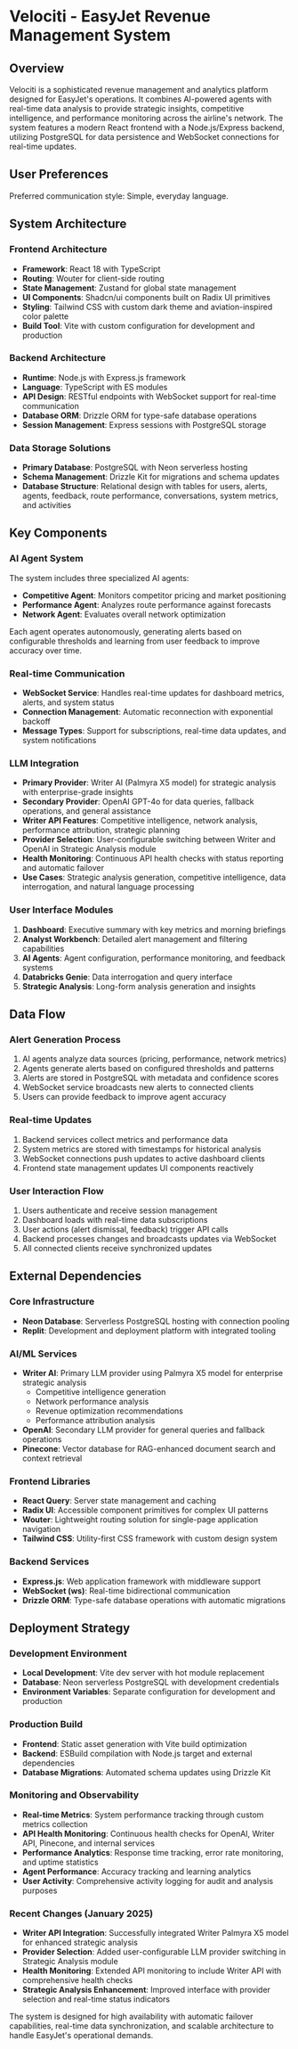 # Velociti - EasyJet Revenue Management System

## Overview

Velociti is a sophisticated revenue management and analytics platform designed for EasyJet's operations. It combines AI-powered agents with real-time data analysis to provide strategic insights, competitive intelligence, and performance monitoring across the airline's network. The system features a modern React frontend with a Node.js/Express backend, utilizing PostgreSQL for data persistence and WebSocket connections for real-time updates.

## User Preferences

Preferred communication style: Simple, everyday language.

## System Architecture

### Frontend Architecture
- **Framework**: React 18 with TypeScript
- **Routing**: Wouter for client-side routing
- **State Management**: Zustand for global state management
- **UI Components**: Shadcn/ui components built on Radix UI primitives
- **Styling**: Tailwind CSS with custom dark theme and aviation-inspired color palette
- **Build Tool**: Vite with custom configuration for development and production

### Backend Architecture
- **Runtime**: Node.js with Express.js framework
- **Language**: TypeScript with ES modules
- **API Design**: RESTful endpoints with WebSocket support for real-time communication
- **Database ORM**: Drizzle ORM for type-safe database operations
- **Session Management**: Express sessions with PostgreSQL storage

### Data Storage Solutions
- **Primary Database**: PostgreSQL with Neon serverless hosting
- **Schema Management**: Drizzle Kit for migrations and schema updates
- **Database Structure**: Relational design with tables for users, alerts, agents, feedback, route performance, conversations, system metrics, and activities

## Key Components

### AI Agent System
The system includes three specialized AI agents:
- **Competitive Agent**: Monitors competitor pricing and market positioning
- **Performance Agent**: Analyzes route performance against forecasts
- **Network Agent**: Evaluates overall network optimization

Each agent operates autonomously, generating alerts based on configurable thresholds and learning from user feedback to improve accuracy over time.

### Real-time Communication
- **WebSocket Service**: Handles real-time updates for dashboard metrics, alerts, and system status
- **Connection Management**: Automatic reconnection with exponential backoff
- **Message Types**: Support for subscriptions, real-time data updates, and system notifications

### LLM Integration
- **Primary Provider**: Writer AI (Palmyra X5 model) for strategic analysis with enterprise-grade insights
- **Secondary Provider**: OpenAI GPT-4o for data queries, fallback operations, and general assistance
- **Writer API Features**: Competitive intelligence, network analysis, performance attribution, strategic planning
- **Provider Selection**: User-configurable switching between Writer and OpenAI in Strategic Analysis module
- **Health Monitoring**: Continuous API health checks with status reporting and automatic failover
- **Use Cases**: Strategic analysis generation, competitive intelligence, data interrogation, and natural language processing

### User Interface Modules
1. **Dashboard**: Executive summary with key metrics and morning briefings
2. **Analyst Workbench**: Detailed alert management and filtering capabilities
3. **AI Agents**: Agent configuration, performance monitoring, and feedback systems
4. **Databricks Genie**: Data interrogation and query interface
5. **Strategic Analysis**: Long-form analysis generation and insights

## Data Flow

### Alert Generation Process
1. AI agents analyze data sources (pricing, performance, network metrics)
2. Agents generate alerts based on configured thresholds and patterns
3. Alerts are stored in PostgreSQL with metadata and confidence scores
4. WebSocket service broadcasts new alerts to connected clients
5. Users can provide feedback to improve agent accuracy

### Real-time Updates
1. Backend services collect metrics and performance data
2. System metrics are stored with timestamps for historical analysis
3. WebSocket connections push updates to active dashboard clients
4. Frontend state management updates UI components reactively

### User Interaction Flow
1. Users authenticate and receive session management
2. Dashboard loads with real-time data subscriptions
3. User actions (alert dismissal, feedback) trigger API calls
4. Backend processes changes and broadcasts updates via WebSocket
5. All connected clients receive synchronized updates

## External Dependencies

### Core Infrastructure
- **Neon Database**: Serverless PostgreSQL hosting with connection pooling
- **Replit**: Development and deployment platform with integrated tooling

### AI/ML Services
- **Writer AI**: Primary LLM provider using Palmyra X5 model for enterprise strategic analysis
  - Competitive intelligence generation
  - Network performance analysis
  - Revenue optimization recommendations
  - Performance attribution analysis
- **OpenAI**: Secondary LLM provider for general queries and fallback operations
- **Pinecone**: Vector database for RAG-enhanced document search and context retrieval

### Frontend Libraries
- **React Query**: Server state management and caching
- **Radix UI**: Accessible component primitives for complex UI patterns
- **Wouter**: Lightweight routing solution for single-page application navigation
- **Tailwind CSS**: Utility-first CSS framework with custom design system

### Backend Services
- **Express.js**: Web application framework with middleware support
- **WebSocket (ws)**: Real-time bidirectional communication
- **Drizzle ORM**: Type-safe database operations with automatic migrations

## Deployment Strategy

### Development Environment
- **Local Development**: Vite dev server with hot module replacement
- **Database**: Neon serverless PostgreSQL with development credentials
- **Environment Variables**: Separate configuration for development and production

### Production Build
- **Frontend**: Static asset generation with Vite build optimization
- **Backend**: ESBuild compilation with Node.js target and external dependencies
- **Database Migrations**: Automated schema updates using Drizzle Kit

### Monitoring and Observability
- **Real-time Metrics**: System performance tracking through custom metrics collection
- **API Health Monitoring**: Continuous health checks for OpenAI, Writer API, Pinecone, and internal services
- **Performance Analytics**: Response time tracking, error rate monitoring, and uptime statistics
- **Agent Performance**: Accuracy tracking and learning analytics
- **User Activity**: Comprehensive activity logging for audit and analysis purposes

### Recent Changes (January 2025)
- **Writer API Integration**: Successfully integrated Writer Palmyra X5 model for enhanced strategic analysis
- **Provider Selection**: Added user-configurable LLM provider switching in Strategic Analysis module
- **Health Monitoring**: Extended API monitoring to include Writer API with comprehensive health checks
- **Strategic Analysis Enhancement**: Improved interface with provider selection and real-time status indicators

The system is designed for high availability with automatic failover capabilities, real-time data synchronization, and scalable architecture to handle EasyJet's operational demands.